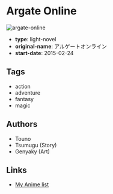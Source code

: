 # Argate Online

![argate-online](https://cdn.myanimelist.net/images/manga/1/198564.jpg)

-   **type**: light-novel
-   **original-name**: アルゲートオンライン
-   **start-date**: 2015-02-24

## Tags

-   action
-   adventure
-   fantasy
-   magic

## Authors

-   Touno
-   Tsumugu (Story)
-   Genyaky (Art)

## Links

-   [My Anime list](https://myanimelist.net/manga/108165/Argate_Online)
